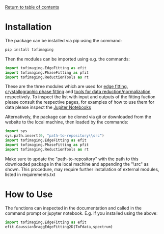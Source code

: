 [Return to table of contents](index.md)<br/>
# Installation
The package can be installed via pip using the command:
```python
pip install tofimaging
```
Then the modules can be imported using e.g. the commands:
```python
import tofimaging.EdgeFitting as efit
import tofimaging.PhaseFitting as pfit
import tofimaging.ReductionTools as rt
``` 
These are the three modules which are used for [edge fitting](UserManual-EdgeFitting.md), [crystallographic phase fitting](UserManual-PhaseFitting.md) and [tools for data reduction/normalization](UserManual-ReductionTools.md) respectively. To inspect the list with input and outputs of the fitting fuction please consult the respective pages, for examples of how to use them for data please inspect the [Jupiter Notebooks](UserManual-jupyter.md)


Alternatively, the package can be cloned via git or downloaded from the website to the local machine, then loaded by the commands:
```python
import sys  
sys.path.insert(0, "path-to-repository\\src")
import tofimaging.EdgeFitting as efit
import tofimaging.PhaseFitting as pfit
import tofimaging.ReductionTools as rt
```
Make sure to update the "path-to-repository" with the path to this downloaded package in the local machine and appending the "\\src" as shown.
This procedure, may require further installation of external modules, listed in requirements.txt

# How to Use
The functions can inspected in the documentation and called in the command prompt or jupyter notebook. E.g. if you installed using the above:
```python
import tofimaging.EdgeFitting as efit
efit.GaussianBraggEdgeFitting2D(ToFdata,spectrum)
```